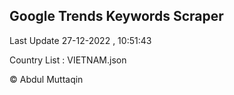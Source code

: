 

## Google Trends Keywords Scraper 
 
Last Update 27-12-2022 , 10:51:43

Country List :
VIETNAM.json



© Abdul Muttaqin 
